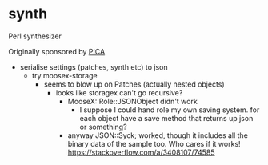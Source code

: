 # synth
Perl synthesizer

Originally sponsored by [PICA](https://pica.org.au/)

- serialise settings (patches, synth etc) to json
    - try moosex-storage
        - seems to blow up on Patches (actually nested objects)
            - looks like storagex can't go recursive?
                - MooseX::Role::JSONObject didn't work
                    - I suppose I could hand role my own saving system. for each object have a save method that returns up json or something?
                - anyway JSON::Syck; worked, though it includes all the binary data of the sample too. Who cares if it works! https://stackoverflow.com/a/3408107/74585
                
